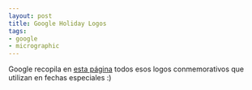 ```yaml
---
layout: post
title: Google Holiday Logos
tags:
- google
- micrographic
---
```

Google recopila en <a href="http://www.google.com/holidaylogos.html">esta página</a> todos esos logos conmemorativos que utilizan en fechas especiales :)
